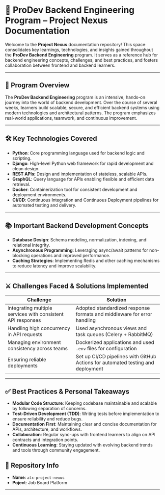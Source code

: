 # 🧠 ProDev Backend Engineering Program – Project Nexus Documentation

Welcome to the **Project Nexus** documentation repository! This space consolidates key learnings, technologies, and insights gained throughout the **ProDev Backend Engineering** program. It serves as a reference hub for backend engineering concepts, challenges, and best practices, and fosters collaboration between frontend and backend learners.

---

## 🚀 Program Overview

The **ProDev Backend Engineering** program is an intensive, hands-on journey into the world of backend development. Over the course of several weeks, learners build scalable, secure, and efficient backend systems using modern technologies and architectural patterns. The program emphasizes real-world applications, teamwork, and continuous improvement.

---

## 🛠️ Key Technologies Covered

- **Python**: Core programming language used for backend logic and scripting.
- **Django**: High-level Python web framework for rapid development and clean design.
- **REST APIs**: Design and implementation of stateless, scalable APIs.
- **GraphQL**: Query language for APIs enabling flexible and efficient data retrieval.
- **Docker**: Containerization tool for consistent development and deployment environments.
- **CI/CD**: Continuous Integration and Continuous Deployment pipelines for automated testing and delivery.

---

## 📚 Important Backend Development Concepts

- **Database Design**: Schema modeling, normalization, indexing, and relational integrity.
- **Asynchronous Programming**: Leveraging async/await patterns for non-blocking operations and improved performance.
- **Caching Strategies**: Implementing Redis and other caching mechanisms to reduce latency and improve scalability.

---

## ⚔️ Challenges Faced & Solutions Implemented

| Challenge | Solution |
|----------|----------|
| Integrating multiple services with consistent API responses | Adopted standardized response formats and middleware for error handling |
| Handling high concurrency in API requests | Used asynchronous views and task queues (Celery + RabbitMQ) |
| Managing environment consistency across teams | Dockerized applications and used `.env` files for configuration |
| Ensuring reliable deployments | Set up CI/CD pipelines with GitHub Actions for automated testing and deployment |

---

## ✅ Best Practices & Personal Takeaways

- **Modular Code Structure**: Keeping codebase maintainable and scalable by following separation of concerns.
- **Test-Driven Development (TDD)**: Writing tests before implementation to ensure reliability and reduce bugs.
- **Documentation First**: Maintaining clear and concise documentation for APIs, architecture, and workflows.
- **Collaboration**: Regular sync-ups with frontend learners to align on API contracts and integration points.
- **Continuous Learning**: Staying updated with evolving backend trends and tools through community engagement.


## 📌 Repository Info

- **Name**: `alx-project-nexus`
- **Poject**: Job Board Platform

---
